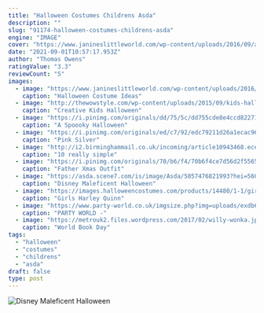 ```yaml
---
title: "Halloween Costumes Childrens Asda"
description: ""
slug: "91174-halloween-costumes-childrens-asda"
engine: "IMAGE"
cover: "https://www.janineslittleworld.com/wp-content/uploads/2016/09/asda-halloween-costumes-1024x1024.jpg"
date: "2021-09-01T10:57:17.953Z"
author: "Thomas Owens"
ratingValue: "3.3"
reviewCount: "5"
images:
  - image: "https://www.janineslittleworld.com/wp-content/uploads/2016/09/asda-halloween-costumes-1024x1024.jpg"
    caption: "Halloween Costume Ideas"
  - image: "http://thewowstyle.com/wp-content/uploads/2015/09/kids-halloween-costumes.jpg"
    caption: "Creative Kids Halloween"
  - image: "https://i.pinimg.com/originals/dd/75/5c/dd755cde8e4ccd82271d70d6639767de.jpg"
    caption: "A Spoooky Halloween"
  - image: "https://i.pinimg.com/originals/ed/c7/92/edc79211d26a1ecac96bc526be2fa5c5.jpg"
    caption: "Pink Silver"
  - image: "http://i2.birminghammail.co.uk/incoming/article10943468.ece/ALTERNATES/s615b/World-Book-Day-1.jpg"
    caption: "10 really simple"
  - image: "https://i.pinimg.com/originals/70/b6/f4/70b6f4ce7d56d2f55651b0187f07ad0b.jpg"
    caption: "Father Xmas Outfit"
  - image: "https://asda.scene7.com/is/image/Asda/5057476821993?hei=560&qlt=85&fmt=pjpg&resmode=sharp&op_usm=1.1,0.5,0,0&defaultimage=default_details_George_rd"
    caption: "Disney Maleficent Halloween"
  - image: "https://images.halloweencostumes.com/products/14480/1-1/girls-harley-quinn-tutu-costume.jpg"
    caption: "Girls Harley Quinn"
  - image: "https://www.party-world.co.uk/imgsize.php?img=uploads/exdb63c288a01e3fbe75e06525227ef1ce.jpg&h=500&w=500&constrain=1"
    caption: "PARTY WORLD -"
  - image: "https://metrouk2.files.wordpress.com/2017/02/willy-wonka.jpg?w=620&h=824&crop=1"
    caption: "World Book Day"
tags:
  - "halloween"
  - "costumes"
  - "childrens"
  - "asda"
draft: false
type: post
---
```



![Disney Maleficent Halloween](https://asda.scene7.com/is/image/Asda/5057476821993?hei=560&qlt=85&fmt=pjpg&resmode=sharp&op_usm=1.1,0.5,0,0&defaultimage=default_details_George_rd "Disney Maleficent Halloween")


<!--inArticleAds-->

<!--galleryOne-->


<!--inArticleAds-->

<!--galleryTwo-->


<!--galleryThree-->

